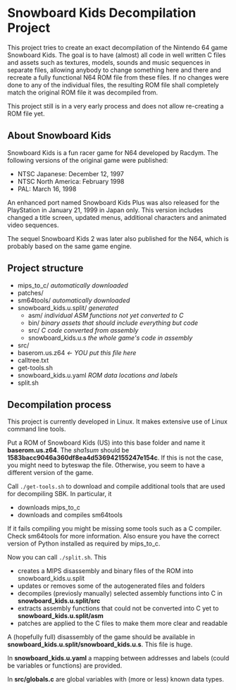 # Snowboard Kids Decompilation Project

This project tries to create an exact decompilation of the Nintendo 64 game
Snowboard Kids. The goal is to have (almost) all code in well written C files
and assets such as textures, models, sounds and music sequences in separate
files, allowing anybody to change something here and there and recreate a fully
functional N64 ROM file from these files. If no changes were done to any of the
individual files, the resulting ROM file shall completely match the original
ROM file it was decompiled from.

This project still is in a very early process and does not allow re-creating
a ROM file yet.

## About Snowboard Kids

Snowboard Kids is a fun racer game for N64 developed by Racdym. The following
versions of the original game were published:

- NTSC Japanese: December 12, 1997
- NTSC North America: February 1998
- PAL: March 16, 1998

An enhanced port named Snowboard Kids Plus was also released for the PlayStation
in January 21, 1999 in Japan only.
This version includes changed a title screen, updated menus, additional
characters and animated video sequences.

The sequel Snowboard Kids 2 was later also published for the N64, which is
probably based on the same game engine.

## Project structure

- mips_to_c/ *automatically downloaded*
- patches/
- sm64tools/ *automatically downloaded*
- snowboard_kids.u.split/ *generated*
  - asm/ *individual ASM functions not yet converted to C*
  - bin/ *binary assets that should include everything but code*
  - src/ *C code converted from assembly*
  - snowboard_kids.u.s *the whole game's code in assembly*
- src/
- baserom.us.z64 *← YOU put this file here*
- calltree.txt
- get-tools.sh
- snowboard_kids.u.yaml *ROM data locations and labels*
- split.sh

## Decompilation process

This project is currently developed in Linux. It makes extensive use of Linux
command line tools.

Put a ROM of Snowboard Kids (US) into this base folder and name it
**baserom.us.z64**. The *sha1sum* should be
**1583bacc9046a360df8ea4d536942155247e154c**. If this is not the case, you might
need to byteswap the file. Otherwise, you seem to have a different version of
the game.

Call `./get-tools.sh` to download and compile additional tools that are used
for decompiling SBK. In particular, it

- downloads mips_to_c
- downloads and compiles sm64tools

If it fails compiling you might be missing some tools such as a C compiler.
Check sm64tools for more information. Also ensure you have the correct version
of Python installed as required by mips_to_c.

Now you can call `./split.sh`. This

- creates a MIPS disassembly and binary files of the ROM into snowboard_kids.u.split
- updates or removes some of the autogenerated files and folders
- decompiles (previosly manually) selected assembly functions into C in **snowboard_kids.u.split/src**
- extracts assembly functions that could not be converted into C yet to **snowboard_kids.u.split/asm**
- patches are applied to the C files to make them more clear and readable

A (hopefully full) disassembly of the game should be available in
**snowboard_kids.u.split/snowboard_kids.u.s**. This file is huge.

In **snowboard_kids.u.yaml** a mapping between addresses and labels (could be
variables or functions) are provided.

In **src/globals.c** are global variables with (more or less) known data types.
